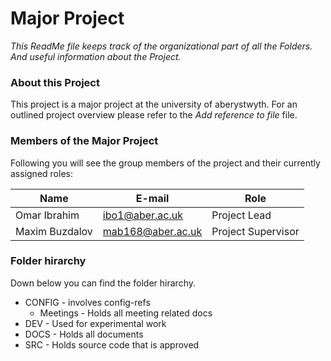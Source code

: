 # Major Project

*This ReadMe file keeps track of the organizational part of all the Folders. And useful information about the Project.*

### About this Project
This project is a major project at the university of aberystwyth. For an outlined project overview please refer to the *Add reference to file* file.

### Members of the Major Project
Following you will see the group members of the project and their currently assigned roles:

Name | E-mail | Role
------------ | ------------- | -------------
Omar Ibrahim | ibo1@aber.ac.uk | Project Lead
Maxim Buzdalov | mab168@aber.ac.uk | Project Supervisor

### Folder hirarchy
Down below you can find the folder hirarchy.

* CONFIG						- involves config-refs
	* Meetings					- Holds all meeting related docs
* DEV							- Used for experimental work
* DOCS                          - Holds all documents
* SRC                           - Holds source code that is approved
